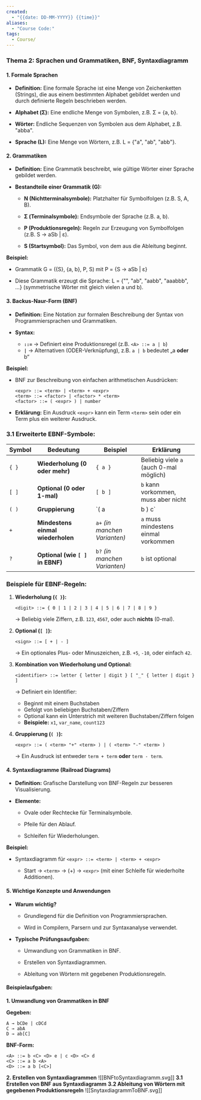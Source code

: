 ```yaml
---
created:
  - "{{date: DD-MM-YYYY}} {{time}}"
aliases:
  - "Course Code:"
tags:
  - Course/
---
```

### **Thema 2: Sprachen und Grammatiken, BNF, Syntaxdiagramm**

#### **1. Formale Sprachen**

- **Definition:** Eine formale Sprache ist eine Menge von Zeichenketten (Strings), die aus einem bestimmten Alphabet gebildet werden und durch definierte Regeln beschrieben werden.
    
- **Alphabet (Σ):** Eine endliche Menge von Symbolen, z.B. Σ = {a, b}.
    
- **Wörter:** Endliche Sequenzen von Symbolen aus dem Alphabet, z.B. "abba".
    
- **Sprache (L):** Eine Menge von Wörtern, z.B. L = {"a", "ab", "abb"}.
    

#### **2. Grammatiken**

- **Definition:** Eine Grammatik beschreibt, wie gültige Wörter einer Sprache gebildet werden.
    
- **Bestandteile einer Grammatik (G):**
    
    - **N (Nichtterminalsymbole):** Platzhalter für Symbolfolgen (z.B. S, A, B).
        
    - **Σ (Terminalsymbole):** Endsymbole der Sprache (z.B. a, b).
        
    - **P (Produktionsregeln):** Regeln zur Erzeugung von Symbolfolgen (z.B. S → aSb | ε).
        
    - **S (Startsymbol):** Das Symbol, von dem aus die Ableitung beginnt.
        

**Beispiel:**

- Grammatik G = ({S}, {a, b}, P, S) mit P = {S → aSb | ε}
    
- Diese Grammatik erzeugt die Sprache: L = {"", "ab", "aabb", "aaabbb", ...} (symmetrische Wörter mit gleich vielen a und b).
    

#### **3. Backus-Naur-Form (BNF)**

- **Definition:** Eine Notation zur formalen Beschreibung der Syntax von Programmiersprachen und Grammatiken.
    
- **Syntax:**  
	- **`::=`** → Definiert eine Produktionsregel (z.B. `<A> ::= a | b`)
	- **`|`** → Alternativen (ODER-Verknüpfung), z.B. `a | b` bedeutet „a **oder** b“

**Beispiel:**

- BNF zur Beschreibung von einfachen arithmetischen Ausdrücken:
    
    ```
    <expr> ::= <term> | <term> + <expr>
    <term> ::= <factor> | <factor> * <term>
    <factor> ::= ( <expr> ) | number
    ```
    
- **Erklärung:** Ein Ausdruck `<expr>` kann ein Term `<term>` sein oder ein Term plus ein weiterer Ausdruck.
    
### **3.1 Erweiterte EBNF-Symbole:**

| **Symbol** | **Bedeutung**                     | **Beispiel**                  | **Erklärung**                           |
| ---------- | --------------------------------- | ----------------------------- | --------------------------------------- |
| `{ }`      | **Wiederholung (0 oder mehr)**    | `{ a }`                       | Beliebig viele `a` (auch 0-mal möglich) |
| `[ ]`      | **Optional (0 oder 1-mal)**       | `[ b ]`                       | `b` kann vorkommen, muss aber nicht     |
| `( )`      | **Gruppierung**                   | `( a                          | b ) c`                                  |
| `+`        | **Mindestens einmal wiederholen** | `a+` _(in manchen Varianten)_ | `a` muss mindestens einmal vorkommen    |
| `?`        | **Optional (wie `[ ]` in EBNF)**  | `b?` _(in manchen Varianten)_ | `b` ist optional                        |

### **Beispiele für EBNF-Regeln:**

1. **Wiederholung (`{ }`):**
    
    `<digit> ::= { 0 | 1 | 2 | 3 | 4 | 5 | 6 | 7 | 8 | 9 }`
    
    → Beliebig viele Ziffern, z.B. `123`, `4567`, oder auch **nichts** (0-mal).
    
2. **Optional (`[ ]`):**
    
    `<sign> ::= [ + | - ]`
    
    → Ein optionales Plus- oder Minuszeichen, z.B. `+5`, `-10`, oder einfach `42`.
    
3. **Kombination von Wiederholung und Optional:**
    
    `<identifier> ::= letter { letter | digit } [ "_" { letter | digit } ]`
    
    → Definiert ein Identifier:
    
    - Beginnt mit einem Buchstaben
    - Gefolgt von beliebigen Buchstaben/Ziffern
    - Optional kann ein Unterstrich mit weiteren Buchstaben/Ziffern folgen
    - **Beispiele:** `x1`, `var_name`, `count123`
4. **Gruppierung (`( )`):**
    
    `<expr> ::= ( <term> "+" <term> ) | ( <term> "-" <term> )`
    
    → Ein Ausdruck ist entweder `term + term` **oder** `term - term`.
#### **4. Syntaxdiagramme (Railroad Diagrams)**

- **Definition:** Grafische Darstellung von BNF-Regeln zur besseren Visualisierung.
    
- **Elemente:**
    
    - Ovale oder Rechtecke für Terminalsymbole.
        
    - Pfeile für den Ablauf.
        
    - Schleifen für Wiederholungen.
        

**Beispiel:**

- Syntaxdiagramm für `<expr> ::= <term> | <term> + <expr>`
    
    - Start → `<term>` → (+) → `<expr>` (mit einer Schleife für wiederholte Additionen).
        

#### **5. Wichtige Konzepte und Anwendungen**

- **Warum wichtig?**
    
    - Grundlegend für die Definition von Programmiersprachen.
        
    - Wird in Compilern, Parsern und zur Syntaxanalyse verwendet.
        
- **Typische Prüfungsaufgaben:**
    
    - Umwandlung von Grammatiken in BNF.
        
    - Erstellen von Syntaxdiagrammen.
        
    - Ableitung von Wörtern mit gegebenen Produktionsregeln.
#### **Beispielaufgaben:**
        
**1. Umwandlung von Grammatiken in BNF**

**Gegeben:**

```
A → bCDe | cDCd
C → abA
D → ab[C]
```

**BNF-Form:**

```
<A> ::= b <C> <D> e | c <D> <C> d
<C> ::= a b <A>
<D> ::= a b [<C>]
```

**2. Erstellen von Syntaxdiagrammen**
![[BNFtoSyntaxdiagramm.svg]]
**3.1 Erstellen von BNF aus Syntaxdiagramm**
**3.2 Ableitung von Wörtern mit gegebenen Produktionsregeln**
![[SnytaxdiagrammToBNF.svg]]